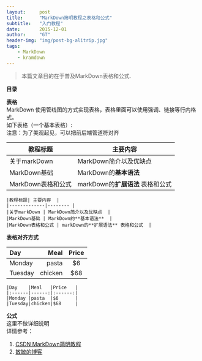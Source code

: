```yaml
---
layout:     post
title:      "MarkDown简明教程之表格和公式"
subtitle:   "入门教程"
date:       2015-12-01
author:     "GT"
header-img: "img/post-bg-alitrip.jpg"
tags:
    - MarkDown
    - kramdown
---
```


> 本篇文章目的在于普及MarkDown表格和公式.

**目录**  



**表格**  
MarkDown 使用管线图的方式实现表格，表格里面可以使用强调、链接等行内格式。  
如下表格（一个基本表格）:  
注意：为了美观起见，可以把前后端管道符对齐

|教程标题| 主要内容  |
|-------------|-------- | 
|关于markDown | MarkDown简介以及优缺点  |
|MarkDown基础 | MarkDown的**基本语法**  |
|MarkDown表格和公式 | markDown的**扩展语法** 表格和公式  |  


```
|教程标题| 主要内容  |
|-------------|-------- | 
|关于markDown | MarkDown简介以及优缺点  |
|MarkDown基础 | MarkDown的**基本语法**  |
|MarkDown表格和公式 | markDown的**扩展语法** 表格和公式  |  
```

**表格对齐方式**  

|Day    |Meal   |Price   |
|:------|------:|:------:|
|Monday |pasta  |$6      |
|Tuesday|chicken|$68     |  


```
|Day    |Meal   |Price   |
|:------|------:|:------:|
|Monday |pasta  |$6      |
|Tuesday|chicken|$68     |  
```

**公式**  
这里不做详细说明   
详情参考：  

1. [CSDN MarkDown简明教程](http://blog.csdn.net/whqet/article/details/44277965)  
2. [敏敏的博客](http://blog.csdn.net/lanxuezaipiao/article/details/44341645)  






